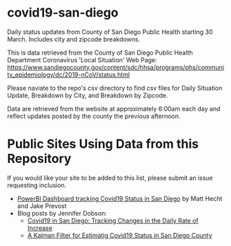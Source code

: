 # covid19-san-diego
Daily status updates from County of San Diego Public Health starting 30 March.  Includes city and zipcode breakdowns.

This is data retrieved from the County of San Diego Public Health Department Coronavirus 'Local Situation' Web Page: https://www.sandiegocounty.gov/content/sdc/hhsa/programs/phs/community_epidemiology/dc/2019-nCoV/status.html

Please naviate to the repo's csv directory to find csv files for Daily Situation Update, Breakdown by City, and Breakdown by Zipcode.

Data are retrieved from the website at approximately 6:00am each day and reflect updates posted by the county the previous afternoon.


# Public Sites Using Data from this Repository
If you would like your site to be added to this list, please submit an issue requesting inclusion.
* [PowerBI Dashboard tracking Covid19 Status in San Diego](https://app.powerbi.com/view?r=eyJrIjoiMGM3YzY5NmQtNGM5Zi00ZGFiLTliZDAtNzJkYzk2MGFmZGFhIiwidCI6IjA1NzY5NmZiLTQ3MDctNGMxYi1iNjFhLTg0NWQ1YzU1MDFhNiIsImMiOjF9) by Matt Hecht and Jake Prevost
* Blog posts by Jennifer Dobson:
  * [Covid19 in San Diego: Tracking Changes in the Daily Rate of Increase](http://jendobson.com/2020/06/30/covid19-in-san-diego-county-tracking-changes-in-the-daily-rate-of-increase/) 
  * [A Kalman Filter for Estimatig Covid19 Status in San Diego County](http://jendobson.com/2020/07/28/a-kalman-filter-for-estimating-covid19-status-in-san-diego-county/)
